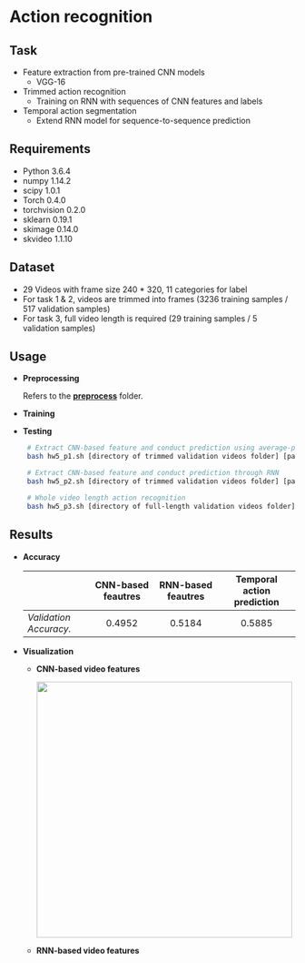 # Action recognition

<!-- /code_chunk_output -->

## Task
  * Feature extraction from pre-trained CNN models
    * VGG-16
  * Trimmed action recognition
    * Training on RNN with sequences of CNN features and labels
  * Temporal action segmentation
    * Extend RNN model for sequence-to-sequence prediction

## Requirements
  * Python 3.6.4
  * numpy 1.14.2
  * scipy 1.0.1
  * Torch 0.4.0
  * torchvision 0.2.0
  * sklearn 0.19.1
  * skimage 0.14.0
  * skvideo 1.1.10

## Dataset
   * 29 Videos with frame size 240 * 320, 11 categories for label
   * For task 1 & 2, videos are trimmed into frames (3236 training samples / 517 validation samples)
   * For task 3, full video length is required (29 training samples / 5 validation samples)

## Usage

   * **Preprocessing**
    
      Refers to the [**preprocess**](https://github.com/benchang0424/DLCV2018SPRING/tree/master/hw5/preprocess) folder.
     
   * **Training**
     
   * **Testing**

     ```bash
      # Extract CNN-based feature and conduct prediction using average-pooled features
      bash hw5_p1.sh [directory of trimmed validation videos folder] [path of ground-truth csv file] [directory of output labels folder]

      # Extract CNN-based feature and conduct prediction through RNN
      bash hw5_p2.sh [directory of trimmed validation videos folder] [path of ground-truth csv file] [directory of output labels folder]

      # Whole video length action recognition
      bash hw5_p3.sh [directory of full-length validation videos folder] [directory of output labels folder]
     ```

## Results

   * **Accuracy**

      |         |CNN-based feautres           | RNN-based feautres  | Temporal action prediction
      | ------------- |:-------------:|:-----:|:-----:|
      | *Validation Accuracy.*    | 0.4952 | 0.5184 | 0.5885
  
   * **Visualization**
    
     * **CNN-based video features**

        <img src="https://github.com/benchang0424/DLCV2018SPRING/blob/master/hw5/output_imgs/CNN_tsne.jpg" width=450>
     
     * **RNN-based video features**